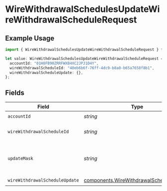 # WireWithdrawalSchedulesUpdateWireWithdrawalScheduleRequest

## Example Usage

```typescript
import { WireWithdrawalSchedulesUpdateWireWithdrawalScheduleRequest } from "@apexfintechsolutions/ascend-sdk/models/operations";

let value: WireWithdrawalSchedulesUpdateWireWithdrawalScheduleRequest = {
  accountId: "01H8FB90ZRRFWXB4XC2JPJ1D4Y",
  wireWithdrawalScheduleId: "40eb6b6f-76ff-4dc9-b8a0-b65a7658f8b1",
  wireWithdrawalScheduleUpdate: {},
};
```

## Fields

| Field                                                                                                                     | Type                                                                                                                      | Required                                                                                                                  | Description                                                                                                               | Example                                                                                                                   |
| ------------------------------------------------------------------------------------------------------------------------- | ------------------------------------------------------------------------------------------------------------------------- | ------------------------------------------------------------------------------------------------------------------------- | ------------------------------------------------------------------------------------------------------------------------- | ------------------------------------------------------------------------------------------------------------------------- |
| `accountId`                                                                                                               | *string*                                                                                                                  | :heavy_check_mark:                                                                                                        | The account id.                                                                                                           | 01H8FB90ZRRFWXB4XC2JPJ1D4Y                                                                                                |
| `wireWithdrawalScheduleId`                                                                                                | *string*                                                                                                                  | :heavy_check_mark:                                                                                                        | The wireWithdrawalSchedule id.                                                                                            | 40eb6b6f-76ff-4dc9-b8a0-b65a7658f8b1                                                                                      |
| `updateMask`                                                                                                              | *string*                                                                                                                  | :heavy_minus_sign:                                                                                                        | A field mask representing the update. Note: only the 'schedule_details.amount' field of a schedule is currently updatable | {<br/>"update_mask": "schedule_details.amount"<br/>}                                                                      |
| `wireWithdrawalScheduleUpdate`                                                                                            | [components.WireWithdrawalScheduleUpdate](../../models/components/wirewithdrawalscheduleupdate.md)                        | :heavy_check_mark:                                                                                                        | N/A                                                                                                                       |                                                                                                                           |